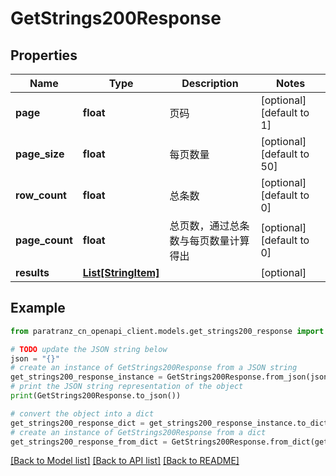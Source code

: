 # GetStrings200Response


## Properties

Name | Type | Description | Notes
------------ | ------------- | ------------- | -------------
**page** | **float** | 页码 | [optional] [default to 1]
**page_size** | **float** | 每页数量 | [optional] [default to 50]
**row_count** | **float** | 总条数 | [optional] [default to 0]
**page_count** | **float** | 总页数，通过总条数与每页数量计算得出 | [optional] [default to 0]
**results** | [**List[StringItem]**](StringItem.md) |  | [optional] 

## Example

```python
from paratranz_cn_openapi_client.models.get_strings200_response import GetStrings200Response

# TODO update the JSON string below
json = "{}"
# create an instance of GetStrings200Response from a JSON string
get_strings200_response_instance = GetStrings200Response.from_json(json)
# print the JSON string representation of the object
print(GetStrings200Response.to_json())

# convert the object into a dict
get_strings200_response_dict = get_strings200_response_instance.to_dict()
# create an instance of GetStrings200Response from a dict
get_strings200_response_from_dict = GetStrings200Response.from_dict(get_strings200_response_dict)
```
[[Back to Model list]](../README.md#documentation-for-models) [[Back to API list]](../README.md#documentation-for-api-endpoints) [[Back to README]](../README.md)


